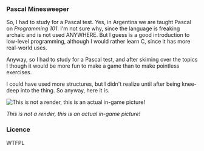 ### Pascal Minesweeper

So, I had to study for a Pascal test. Yes, in Argentina we are taught Pascal on *Programming 101*. I'm not sure why, since the language is freaking archaic and is not used ANYWHERE. But I guess is a good introduction to low-level programming, although I would rather learn C, since it has more real-world uses.

Anyway, so I had to study for a Pascal test, and after skiming over the topics I though it would be more fun to make a game than to make pointless exercises.

I could have used more structures, but I didn't realize until after being knee-deep into the thing. So anyway, here it is.

![This is not a render, this is an actual in-game picture!](https://raw.github.com/Zequez/pascal-minesweeper/branch/screenshot.png)

*This is not a render, this is an actual in-game picture!*

### Licence

WTFPL
